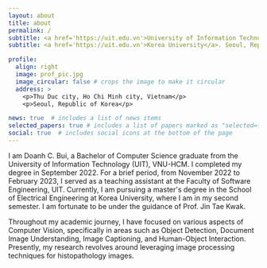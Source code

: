 ```yaml
---
layout: about
title: about
permalink: /
subtitle: <a href='https://uit.edu.vn'>University of Information Technology</a>. Ho Chi Minh city, Vietnam.
subtitle: <a href='https://uit.edu.vn'>Korea University</a>. Seoul, Republic of Korea.

profile:
  align: right
  image: prof_pic.jpg
  image_circular: false # crops the image to make it circular
  address: >
    <p>Thu Duc city, Ho Chi Minh city, Vietnam</p>
    <p>Seoul, Republic of Korea</p>

news: true  # includes a list of news items
selected_papers: true # includes a list of papers marked as "selected={true}"
social: true  # includes social icons at the bottom of the page
---
```


I am Doanh C. Bui, a Bachelor of Computer Science graduate from the University of Information Technology (UIT), VNU-HCM. I completed my degree in September 2022. For a brief period, from November 2022 to February 2023, I served as a teaching assistant at the Faculty of Software Engineering, UIT. Currently, I am pursuing a master's degree in the School of Electrical Engineering at Korea University, where I am in my second semester. I am fortunate to be under the guidance of Prof. Jin Tae Kwak.

Throughout my academic journey, I have focused on various aspects of Computer Vision, specifically in areas such as Object Detection, Document Image Understanding, Image Captioning, and Human-Object Interaction. Presently, my research revolves around leveraging image processing techniques for histopathology images.
<!-- You can contact me via social media: [Facebook](https://facebook.com/buicaodoanh), [Linkedin](https://www.linkedin.com/in/buicaodoanh). Email: doanhbc@korea.ac.kr. -->
